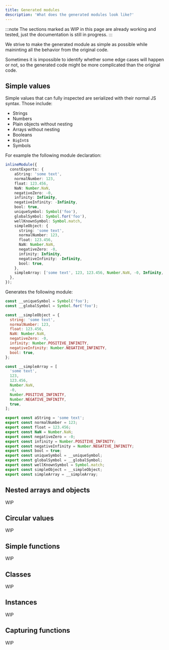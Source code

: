 ```yaml
---
title: Generated modules
description: 'What does the generated modules look like?'
---
```


:::note
The sections marked as WIP in this page are already working and tested, just the documentation is still in progress.
:::

We strive to make the generated module as simple as possible while maininting all the behavior from the original code.

Sometimes it is impossible to identify whether some edge cases will happen or not, so the generated code might be more complicated than the original code.

## Simple values

Simple values that can fully inspected are serialized with their normal JS syntax. Those include:

- Strings
- Numbers
- Plain objects without nesting
- Arrays without nesting
- Booleans
- `BigInt`s
- Symbols

For example the following module declaration:

```ts
inlineModule({
  constExports: {
    aString: 'some text',
    normalNumber: 123,
    float: 123.456,
    NaN: Number.NaN,
    negativeZero: -0,
    infinity: Infinity,
    negativeInfinity: -Infinity,
    bool: true,
    uniqueSymbol: Symbol('foo'),
    globalSymbol: Symbol.for('foo'),
    wellKnownSymbol: Symbol.match,
    simpleObject: {
      string: 'some text',
      normalNumber: 123,
      float: 123.456,
      NaN: Number.NaN,
      negativeZero: -0,
      infinity: Infinity,
      negativeInfinity: -Infinity,
      bool: true,
    },
    simpleArray: ['some text', 123, 123.456, Number.NaN, -0, Infinity, -Infinity, true],
  },
});
```

Generates the following module:

```js
const __uniqueSymbol = Symbol('foo');
const __globalSymbol = Symbol.for('foo');

const __simpleObject = {
  string: 'some text',
  normalNumber: 123,
  float: 123.456,
  NaN: Number.NaN,
  negativeZero: -0,
  infinity: Number.POSITIVE_INFINITY,
  negativeInfinity: Number.NEGATIVE_INFINITY,
  bool: true,
};

const __simpleArray = [
  'some text',
  123,
  123.456,
  Number.NaN,
  -0,
  Number.POSITIVE_INFINITY,
  Number.NEGATIVE_INFINITY,
  true,
];

export const aString = 'some text';
export const normalNumber = 123;
export const float = 123.456;
export const NaN = Number.NaN;
export const negativeZero = -0;
export const infinity = Number.POSITIVE_INFINITY;
export const negativeInfinity = Number.NEGATIVE_INFINITY;
export const bool = true;
export const uniqueSymbol = __uniqueSymbol;
export const globalSymbol = __globalSymbol;
export const wellKnownSymbol = Symbol.match;
export const simpleObject = __simpleObject;
export const simpleArray = __simpleArray;
```

## Nested arrays and objects

WIP

## Circular values

WIP

## Simple functions

WIP

## Classes

WIP

## Instances

WIP

## Capturing functions

WIP
